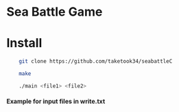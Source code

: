 # Sea Battle Game

# Install

```bash
    git clone https://github.com/taketook34/seabattleC
```

```bash
    make
```

```bash
    ./main <file1> <file2>
```


#### Example for input files in write.txt